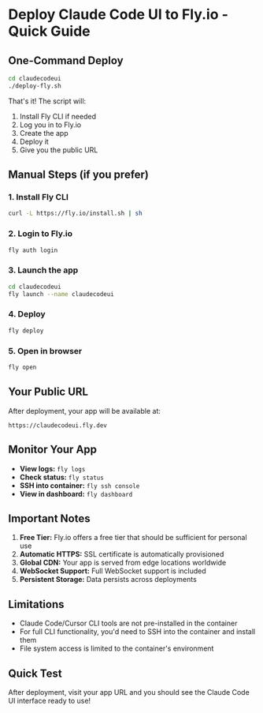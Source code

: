 # Deploy Claude Code UI to Fly.io - Quick Guide

## One-Command Deploy

```bash
cd claudecodeui
./deploy-fly.sh
```

That's it! The script will:
1. Install Fly CLI if needed
2. Log you in to Fly.io
3. Create the app
4. Deploy it
5. Give you the public URL

## Manual Steps (if you prefer)

### 1. Install Fly CLI
```bash
curl -L https://fly.io/install.sh | sh
```

### 2. Login to Fly.io
```bash
fly auth login
```

### 3. Launch the app
```bash
cd claudecodeui
fly launch --name claudecodeui
```

### 4. Deploy
```bash
fly deploy
```

### 5. Open in browser
```bash
fly open
```

## Your Public URL

After deployment, your app will be available at:
```
https://claudecodeui.fly.dev
```

## Monitor Your App

- **View logs:** `fly logs`
- **Check status:** `fly status`
- **SSH into container:** `fly ssh console`
- **View in dashboard:** `fly dashboard`

## Important Notes

1. **Free Tier:** Fly.io offers a free tier that should be sufficient for personal use
2. **Automatic HTTPS:** SSL certificate is automatically provisioned
3. **Global CDN:** Your app is served from edge locations worldwide
4. **WebSocket Support:** Full WebSocket support is included
5. **Persistent Storage:** Data persists across deployments

## Limitations

- Claude Code/Cursor CLI tools are not pre-installed in the container
- For full CLI functionality, you'd need to SSH into the container and install them
- File system access is limited to the container's environment

## Quick Test

After deployment, visit your app URL and you should see the Claude Code UI interface ready to use!